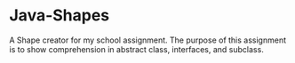 # Java-Shapes
A Shape creator for my school assignment. The purpose of this assignment is to show comprehension in abstract class, interfaces, and subclass.